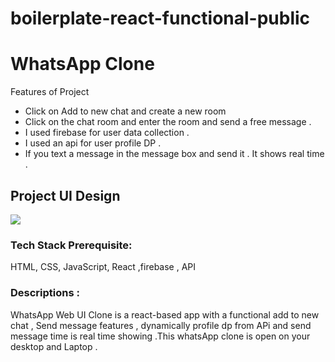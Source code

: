 # boilerplate-react-functional-public

<h1>WhatsApp Clone</h1>
<p>Features of Project</p>
<ul>
<li>Click on Add to new chat and create a new room  </li>
<li>Click on the chat room and enter the room and send a free message .</li>
<li>I used firebase for user data collection .</li>
<li>I used an api for user profile DP .</li>
<li>If you text a message in the message box and send it . It shows real time .</li>
</ul>
<h2>Project UI Design</h2>
<img src="https://spiky-theory-17e.notion.site/image/https%3A%2F%2Fs3-us-west-2.amazonaws.com%2Fsecure.notion-static.com%2Fc60d8c66-19cb-48dc-918b-101f77d1d0ce%2FTA_(2).png?id=e0768daf-afef-4910-89a3-618f4a11a7e6&table=block&spaceId=7c10cb66-b136-4012-8662-1f199364e360&width=2000&userId=&cache=v2">

<h3>Tech Stack Prerequisite:</h3><p> HTML, CSS, JavaScript, React ,firebase , API</p>

<h3>Descriptions :</h3> <p>WhatsApp Web UI Clone is a react-based app with a functional add to new chat , Send message features , dynamically profile dp from APi and send message time is real time showing  .This whatsApp  clone is open on your desktop and Laptop .</p>

 
